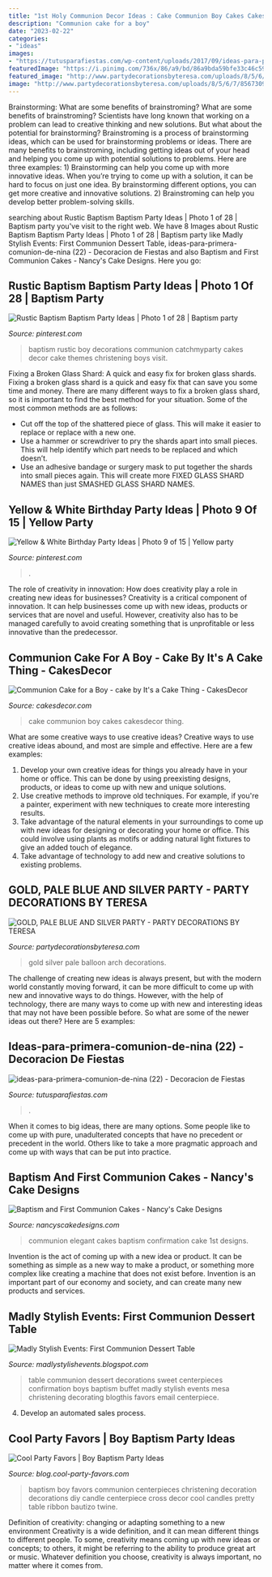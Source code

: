 ```yaml
---
title: "1st Holy Communion Decor Ideas : Cake Communion Boy Cakes Cakesdecor Thing"
description: "Communion cake for a boy"
date: "2023-02-22"
categories:
- "ideas"
images:
- "https://tutusparafiestas.com/wp-content/uploads/2017/09/ideas-para-primera-comunion-de-nina-22.jpg"
featuredImage: "https://i.pinimg.com/736x/86/a9/bd/86a9bda59bfe33c46c593d59f94752f0.jpg"
featured_image: "http://www.partydecorationsbyteresa.com/uploads/8/5/6/7/8567309/gold-pale-blue-and-silver-5_orig.jpg"
image: "http://www.partydecorationsbyteresa.com/uploads/8/5/6/7/8567309/gold-pale-blue-and-silver-5_orig.jpg"
---
```



Brainstorming: What are some benefits of brainstroming?
What are some benefits of brainstroming? Scientists have long known that working on a problem can lead to creative thinking and new solutions. But what about the potential for brainstorming? Brainstroming is a process of brainstorming ideas, which can be used for brainstorming problems or ideas. There are many benefits to brainstroming, including getting ideas out of your head and helping you come up with potential solutions to problems. Here are three examples: 1) Brainstorming can help you come up with more innovative ideas. When you’re trying to come up with a solution, it can be hard to focus on just one idea. By brainstorming different options, you can get more creative and innovative solutions. 2) Brainstroming can help you develop better problem-solving skills.

	

		
searching about Rustic Baptism Baptism Party Ideas | Photo 1 of 28 | Baptism party you've visit to the right web. We have 8 Images about Rustic Baptism Baptism Party Ideas | Photo 1 of 28 | Baptism party like Madly Stylish Events: First Communion Dessert Table, ideas-para-primera-comunion-de-nina (22) - Decoracion de Fiestas and also Baptism and First Communion Cakes - Nancy&#039;s Cake Designs. Here you go:
		
    
## Rustic Baptism Baptism Party Ideas | Photo 1 Of 28 | Baptism Party

<img loading=lazy src="https://i.pinimg.com/736x/ed/8c/87/ed8c87666fe29e0d763bb583456214c7.jpg" onerror="this.onerror=null;this.src='https://tse1.mm.bing.net/th?id=OIP.ZzWn9BdMwRjMMr03lmVabwHaKP&amp;pid=15.1';" alt="Rustic Baptism Baptism Party Ideas | Photo 1 of 28 | Baptism party">

_Source: pinterest.com_

>baptism rustic boy decorations communion catchmyparty cakes decor cake themes christening boys visit. 

	

Fixing a Broken Glass Shard: A quick and easy fix for broken glass shards.
Fixing a broken glass shard is a quick and easy fix that can save you some time and money. There are many different ways to fix a broken glass shard, so it is important to find the best method for your situation. Some of the most common methods are as follows:
- Cut off the top of the shattered piece of glass. This will make it easier to replace or replace with a new one.
- Use a hammer or screwdriver to pry the shards apart into small pieces. This will help identify which part needs to be replaced and which doesn’t.
- Use an adhesive bandage or surgery mask to put together the shards into small pieces again. This will create more FIXED GLASS SHARD NAMES than just SMASHED GLASS SHARD NAMES.

    
## Yellow &amp; White Birthday Party Ideas | Photo 9 Of 15 | Yellow Party

<img loading=lazy src="https://i.pinimg.com/736x/86/a9/bd/86a9bda59bfe33c46c593d59f94752f0.jpg" onerror="this.onerror=null;this.src='https://tse1.mm.bing.net/th?id=OIP.UJJWDguW3nxRqB9hQIBkcAHaE8&amp;pid=15.1';" alt="Yellow &amp; White Birthday Party Ideas | Photo 9 of 15 | Yellow party">

_Source: pinterest.com_

>. 

	

The role of creativity in innovation: How does creativity play a role in creating new ideas for businesses?
Creativity is a critical component of innovation. It can help businesses come up with new ideas, products or services that are novel and useful. However, creativity also has to be managed carefully to avoid creating something that is unprofitable or less innovative than the predecessor.

    
## Communion Cake For A Boy - Cake By It&#039;s A Cake Thing - CakesDecor

<img loading=lazy src="https://pic.cakesdecor.com/m/s5xhd1bh298q4xdds2m9.jpg" onerror="this.onerror=null;this.src='https://tse2.mm.bing.net/th?id=OIP.DhQPRdq5-2p37O1ejgRomgHaHa&amp;pid=15.1';" alt="Communion Cake for a Boy - cake by It&#039;s a Cake Thing - CakesDecor">

_Source: cakesdecor.com_

>cake communion boy cakes cakesdecor thing. 

	

What are some creative ways to use creative ideas?
Creative ways to use creative ideas abound, and most are simple and effective. Here are a few examples: 
1. Develop your own creative ideas for things you already have in your home or office. This can be done by using preexisting designs, products, or ideas to come up with new and unique solutions. 
2. Use creative methods to improve old techniques. For example, if you're a painter, experiment with new techniques to create more interesting results. 
3. Take advantage of the natural elements in your surroundings to come up with new ideas for designing or decorating your home or office. This could involve using plants as motifs or adding natural light fixtures to give an added touch of elegance. 
4. Take advantage of technology to add new and creative solutions to existing problems.

    
## GOLD, PALE BLUE AND SILVER PARTY - PARTY DECORATIONS BY TERESA

<img loading=lazy src="http://www.partydecorationsbyteresa.com/uploads/8/5/6/7/8567309/gold-pale-blue-and-silver-5_orig.jpg" onerror="this.onerror=null;this.src='https://tse2.mm.bing.net/th?id=OIP.o3ErZ5nnJ8QGON60oRlcyQHaJ4&amp;pid=15.1';" alt="GOLD, PALE BLUE AND SILVER PARTY - PARTY DECORATIONS BY TERESA">

_Source: partydecorationsbyteresa.com_

>gold silver pale balloon arch decorations. 

	

The challenge of creating new ideas is always present, but with the modern world constantly moving forward, it can be more difficult to come up with new and innovative ways to do things. However, with the help of technology, there are many ways to come up with new and interesting ideas that may not have been possible before. So what are some of the newer ideas out there? Here are 5 examples: 

    
## Ideas-para-primera-comunion-de-nina (22) - Decoracion De Fiestas

<img loading=lazy src="https://tutusparafiestas.com/wp-content/uploads/2017/09/ideas-para-primera-comunion-de-nina-22.jpg" onerror="this.onerror=null;this.src='https://tse1.mm.bing.net/th?id=OIP.REXLmdlaBhe7n_ubPhK6UgHaNK&amp;pid=15.1';" alt="ideas-para-primera-comunion-de-nina (22) - Decoracion de Fiestas">

_Source: tutusparafiestas.com_

>. 

	

When it comes to big ideas, there are many options. Some people like to come up with pure, unadulterated concepts that have no precedent or precedent in the world. Others like to take a more pragmatic approach and come up with ways that can be put into practice. 

    
## Baptism And First Communion Cakes - Nancy&#039;s Cake Designs

<img loading=lazy src="https://nancyscakedesigns.com/wp-content/uploads/2017/03/First-Communion.jpg" onerror="this.onerror=null;this.src='https://tse4.mm.bing.net/th?id=OIP.EE5_1borWvlY_DD7SglTuQHaJ4&amp;pid=15.1';" alt="Baptism and First Communion Cakes - Nancy&#039;s Cake Designs">

_Source: nancyscakedesigns.com_

>communion elegant cakes baptism confirmation cake 1st designs. 

	

Invention is the act of coming up with a new idea or product. It can be something as simple as a new way to make a product, or something more complex like creating a machine that does not exist before. Invention is an important part of our economy and society, and can create many new products and services.

    
## Madly Stylish Events: First Communion Dessert Table

<img loading=lazy src="http://3.bp.blogspot.com/-9p6AJduQLfI/TfuUwPhn4TI/AAAAAAAABTA/UeE8zL7zQBc/s1600/table.jpg" onerror="this.onerror=null;this.src='https://tse4.mm.bing.net/th?id=OIP.oR_4vY6tuHznNy375arDzwHaE7&amp;pid=15.1';" alt="Madly Stylish Events: First Communion Dessert Table">

_Source: madlystylishevents.blogspot.com_

>table communion dessert decorations sweet centerpieces confirmation boys baptism buffet madly stylish events mesa christening decorating blogthis favors email centerpiece. 

	

4. Develop an automated sales process.

    
## Cool Party Favors | Boy Baptism Party Ideas

<img loading=lazy src="http://blog.cool-party-favors.com/wp-content/uploads/2013/06/Baptism-Centerpieces-685x1024.jpg" onerror="this.onerror=null;this.src='https://tse2.mm.bing.net/th?id=OIP.aJQ_XpyhsTzXcorN8tySQAHaLE&amp;pid=15.1';" alt="Cool Party Favors | Boy Baptism Party Ideas">

_Source: blog.cool-party-favors.com_

>baptism boy favors communion centerpieces christening decoration decorations diy candle centerpiece cross decor cool candles pretty table ribbon bautizo twine. 

	

Definition of creativity: changing or adapting something to a new environment
Creativity is a wide definition, and it can mean different things to different people. To some, creativity means coming up with new ideas or concepts; to others, it might be referring to the ability to produce great art or music. Whatever definition you choose, creativity is always important, no matter where it comes from.

